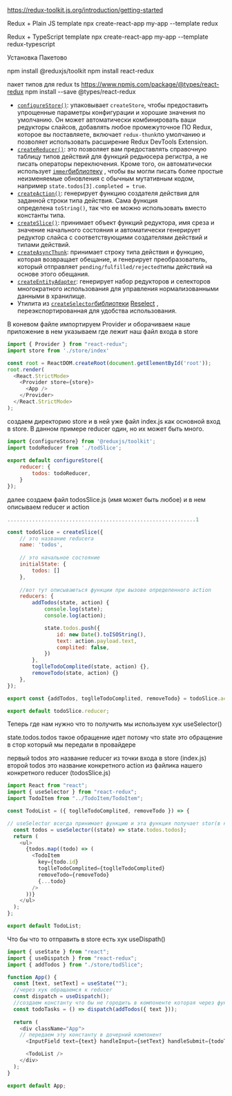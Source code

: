 https://redux-toolkit.js.org/introduction/getting-started

Redux + Plain JS template
npx create-react-app my-app --template redux

Redux + TypeScript template
npx create-react-app my-app --template redux-typescript

Установка Пакетово 

npm install @reduxjs/toolkit
npm install react-redux

пакет типов для redux ts
https://www.npmjs.com/package/@types/react-redux
npm install --save @types/react-redux

-   [`configureStore()`](https://redux-toolkit.js.org/api/configureStore): упаковывает `createStore`, чтобы предоставить упрощенные параметры конфигурации и хорошие значения по умолчанию. Он может автоматически комбинировать ваши редукторы слайсов, добавлять любое промежуточное ПО Redux, которое вы поставляете, включает `redux-thunk`по умолчанию и позволяет использовать расширение Redux DevTools Extension.
-   [`createReducer()`](https://redux-toolkit.js.org/api/createReducer): это позволяет вам предоставлять справочную таблицу типов действий для функций редьюсера регистра, а не писать операторы переключения. Кроме того, он автоматически использует [`immer`библиотеку](https://github.com/immerjs/immer) , чтобы вы могли писать более простые неизменяемые обновления с обычным мутативным кодом, например `state.todos[3].completed = true`.
-   [`createAction()`](https://redux-toolkit.js.org/api/createAction): генерирует функцию создателя действия для заданной строки типа действия. Сама функция определена `toString()`, так что ее можно использовать вместо константы типа.
-   [`createSlice()`](https://redux-toolkit.js.org/api/createSlice): принимает объект функций редуктора, имя среза и значение начального состояния и автоматически генерирует редуктор слайса с соответствующими создателями действий и типами действий.
-   [`createAsyncThunk`](https://redux-toolkit.js.org/api/createAsyncThunk): принимает строку типа действия и функцию, которая возвращает обещание, и генерирует преобразователь, который отправляет `pending/fulfilled/rejected`типы действий на основе этого обещания.
-   [`createEntityAdapter`](https://redux-toolkit.js.org/api/createEntityAdapter): генерирует набор редукторов и селекторов многократного использования для управления нормализованными данными в хранилище.
-   Утилита из [`createSelector`библиотеки](https://redux-toolkit.js.org/api/createSelector) [Reselect](https://github.com/reduxjs/reselect) , переэкспортированная для удобства использования.


В коневом файле импортируем Provider и оборачиваем наше приложение в нем указываем где лежит наш файл входа в store

```js 
import { Provider } from "react-redux";
import store from './store/index'

const root = ReactDOM.createRoot(document.getElementById('root'));
root.render(
  <React.StrictMode>
    <Provider store={store}>
      <App />
    </Provider>    
  </React.StrictMode>
);
```


создаем директорию store и  в ней уже файл index.js как основной вход в store.
В данном примере reducer один, но их может быть много.

```js
import {configureStore} from '@reduxjs/toolkit';
import todoReducer from './todSlice'; 
  
export default configureStore({
    reducer: {
        todos: todoReducer,
    }
});
```


далее создаем файл todosSlice.js (имя может быть любое) и в нем описываем reducer и action

```js
.............................................................1  

const todoSlice = createSlice({
	// это название reducera
    name: 'todos',
    
    // это начальное состояние
    initialState: {
        todos: []
    },
    
    //вот тут описываються функции при вызове определенного action
    reducers: {
        addTodos(state, action) {
            console.log(state);
            console.log(action);  

            state.todos.push({
                id: new Date().toISOString(),
                text: action.payload.text,
                complited: false,
            })
        },
        toglleTodoComplited(state, action) {},
        removeTodo(state, action) {}
    },
});  

export const {addTodos, toglleTodoComplited, removeTodo} = todoSlice.actions;  

export default todoSlice.reducer;
```


Теперь где нам нужно что то получить мы используем хук useSelector()

state.todos.todos такое обращение идет потому что state это обращение в стор который мы передали в провайдере

первый todos это название reducer из точки входа в store (index.js)
второй todos это название конкретного action из файлика нашего конкретного reducer (todosSlice.js)

```js
import React from "react";
import { useSelector } from "react-redux";
import TodoItem from "../TodoItem/TodoItem";  

const TodoList = ({ toglleTodoComplited, removeTodo }) => {

// useSelector всегда принимает функцию и эта функция получает stor(в нашем случае он называется state)
  const todos = useSelector((state) => state.todos.todos);
  return (
    <ul>
      {todos.map((todo) => (
        <TodoItem
          key={todo.id}
          toglleTodoComplited={toglleTodoComplited}
          removeTodo={removeTodo}
          {...todo}
        />
      ))}
    </ul>
  );
};  

export default TodoList;
```


Что бы что то отправить в store есть хук useDispath()

```js
import { useState } from "react";
import { useDispatch } from "react-redux";
import { addTodos } from "./store/todSlice";  

function App() {
  const [text, setText] = useState("");
  //через хук обращаемся к reducer
  const dispatch = useDispatch();
  //создаем константу что бы не городить в компоненте которая через функцию обращается к dispatch и передающая action и props
  const todoTasks = () => dispatch(addTodos({ text }));
  
  return (
    <div className="App">
    // передаем эту константу в дочерний компонент
      <InputField text={text} handleInput={setText} handleSubmit={todoTasks} />  

      <TodoList />
    </div>
  );
}  

export default App;
```